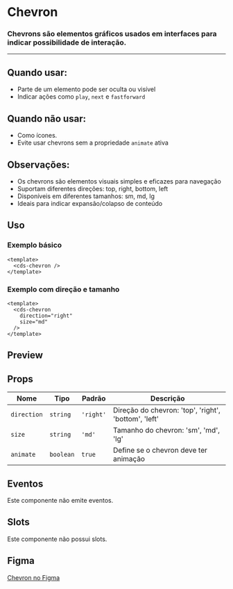 # Chevron

### Chevrons são elementos gráficos usados em interfaces para indicar possibilidade de interação.

---

## Quando usar:
- Parte de um elemento pode ser oculta ou visível
- Indicar ações como `play`, `next` e `fastforward`

## Quando não usar:
- Como ícones.
- Evite usar chevrons sem a propriedade `animate` ativa

## Observações:
- Os chevrons são elementos visuais simples e eficazes para navegação
- Suportam diferentes direções: top, right, bottom, left
- Disponíveis em diferentes tamanhos: sm, md, lg
- Ideais para indicar expansão/colapso de conteúdo

## Uso

### Exemplo básico

```vue
<template>
  <cds-chevron />
</template>
```

### Exemplo com direção e tamanho

```vue
<template>
  <cds-chevron
    direction="right"
    size="md"
  />
</template>
```

## Preview

<cds-chevron />

## Props

| Nome | Tipo | Padrão | Descrição |
|------|------|--------|-----------|
| `direction` | `string` | `'right'` | Direção do chevron: 'top', 'right', 'bottom', 'left' |
| `size` | `string` | `'md'` | Tamanho do chevron: 'sm', 'md', 'lg' |
| `animate` | `boolean` | `true` | Define se o chevron deve ter animação |

## Eventos

Este componente não emite eventos.

## Slots

Este componente não possui slots.

## Figma

[Chevron no Figma](https://www.figma.com/design/design-system-url)
